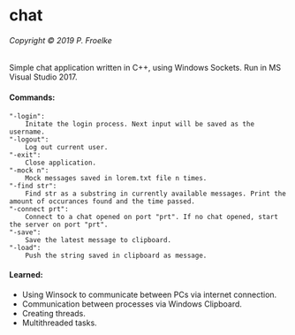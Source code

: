 # chat
###### Copyright © 2019 P. Froelke
  Simple chat application written in C++, using Windows Sockets.
  Run in MS Visual Studio 2017.
  
#### Commands:

	"-login":
		Initate the login process. Next input will be saved as the username.
	"-logout":
		Log out current user.
	"-exit":
		Close application.
	"-mock n":
		Mock messages saved in lorem.txt file n times.
	"-find str":
		Find str as a substring in currently available messages. Print the amount of occurances found and the time passed.
	"-connect prt":
		Connect to a chat opened on port "prt". If no chat opened, start the server on port "prt".
	"-save":
		Save the latest message to clipboard.
	"-load":
		Push the string saved in clipboard as message.
		
#### Learned:
 - Using Winsock to communicate between PCs via internet connection.
 - Communication between processes via Windows Clipboard.
 - Creating threads.
 - Multithreaded tasks.
